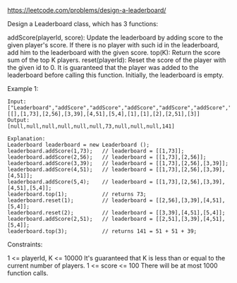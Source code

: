 https://leetcode.com/problems/design-a-leaderboard/

Design a Leaderboard class, which has 3 functions:

addScore(playerId, score): Update the leaderboard by adding score to the given player's score. If there is no player with such id in the leaderboard, add him to the leaderboard with the given score.
top(K): Return the score sum of the top K players.
reset(playerId): Reset the score of the player with the given id to 0. It is guaranteed that the player was added to the leaderboard before calling this function.
Initially, the leaderboard is empty.


Example 1:
```
Input: 
["Leaderboard","addScore","addScore","addScore","addScore","addScore","top","reset","reset","addScore","top"]
[[],[1,73],[2,56],[3,39],[4,51],[5,4],[1],[1],[2],[2,51],[3]]
Output: 
[null,null,null,null,null,null,73,null,null,null,141]

Explanation: 
Leaderboard leaderboard = new Leaderboard ();
leaderboard.addScore(1,73);   // leaderboard = [[1,73]];
leaderboard.addScore(2,56);   // leaderboard = [[1,73],[2,56]];
leaderboard.addScore(3,39);   // leaderboard = [[1,73],[2,56],[3,39]];
leaderboard.addScore(4,51);   // leaderboard = [[1,73],[2,56],[3,39],[4,51]];
leaderboard.addScore(5,4);    // leaderboard = [[1,73],[2,56],[3,39],[4,51],[5,4]];
leaderboard.top(1);           // returns 73;
leaderboard.reset(1);         // leaderboard = [[2,56],[3,39],[4,51],[5,4]];
leaderboard.reset(2);         // leaderboard = [[3,39],[4,51],[5,4]];
leaderboard.addScore(2,51);   // leaderboard = [[2,51],[3,39],[4,51],[5,4]];
leaderboard.top(3);           // returns 141 = 51 + 51 + 39;
```

Constraints:

1 <= playerId, K <= 10000
It's guaranteed that K is less than or equal to the current number of players.
1 <= score <= 100
There will be at most 1000 function calls.
